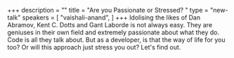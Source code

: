 +++
description = ""
title = "Are you Passionate or Stressed? "
type = "new-talk"
speakers = [
        "vaishali-anand",
]
+++
Idolising the likes of Dan Abramov, Kent C. Dotts and Gant Laborde is not always easy. They are geniuses in their own field and extremely passionate about what they do. Code is all they talk about. But as a developer, is that the way of life for you too? Or will this approach just stress you out? Let's find out.